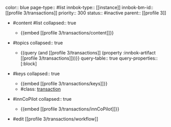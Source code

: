 color:: blue
page-type:: #list
innbok-type:: [[instance]]
innbok-bm-id:: [[profile 3/transactions]]
priority:: 300
status:: #inactive
parent:: [[profile 3]]

- #content #list
  collapsed:: true
	- {{embed [[profile 3/transactions/content]]}}
- #topics
   collapsed:: true
    - {{query (and [[profile 3/transactions]] (property :innbok-artifact [[profile 3/transactions]]))}}
      query-table:: true
      query-properties:: [:block]
- #keys
  collapsed:: true
	- {{embed [[profile 3/transactions/keys]]}}
	- #class: [transaction](https://go.innbok.com/#/page/innBoK%2Fclass%2Ftransaction)
- #innCoPilot
   collapsed:: true
	 - {{embed [[profile 3/transactions/innCoPilot]]}}

- #edit [[profile 3/transactions/workflow]]

